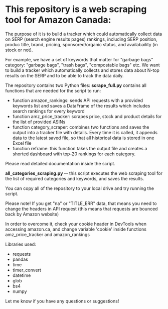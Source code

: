 # This repository is a web scraping tool for Amazon Canada:

The purpose of it is to build a tracker which could automatically collect data on SERP (search engine results pages) rankings, including SERP position, produc title, brand, pricing, sponsored/organic status, and availabaility (in stock or not).

For example, we have a set of keywords that matter for "garbage bags" category: "garbage bags", "trash bags", "compostable bags" etc.
We want to build a tracker which automatically collects and stores data about N-top results on the SERP and to be able to track the data daily.

The repository contains two Python files: <b> scrape_full.py </b> contains all functions that are needed for the script to run:
<ul>
<li> function amazon_rankings: sends API requests with a provided keywords list and saves a DataFrame of the results which includes search rankings for every keyword
<li> function amz_price_tracker: scrapes price, stock and product details for the list of provided ASINs
<li> function category_scraper: combines two functions and saves the output into a tracker file with details. Every time it is called, it appends data to the latest saved file, so that all historical data is stored in one Excel file
<li> function reframe: this function takes the output file and creates a shorted dashboard with top-20 rankings for each category.
</ul>
Please read detailed documentation inside the script.

<b> all_categories_scraping.py </b> -- this script executes the web scraping tool for the list of required categories and keywords, and saves the results.

You can copy all of the repository to your local drive and try running the script.

Please note! If you get "na" or "TITLE_ERR" data, that means you need to change the headers in API request (this means that requests are bounced back by Amazon website)

In order to overcome it, check your cookie header in DevTools when accessing amazon.ca, and change variable 'cookie' inside functions amz_price_tracker and amazon_rankings

Libraries used:
- requests
- pandas
- time
- timer_convert
- datetime
- glob
- bs4
- numpy

Let me know if you have any questions or suggestions!
